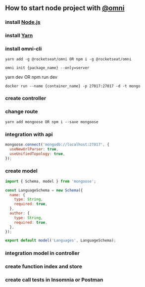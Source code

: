## How to start node project with <a href="https://www.npmjs.com/package/@rocketseat/omni">@omni</a>

### install <a href="https://nodejs.org/en/">Node.js</a>
### install <a href="https://yarnpkg.com/lang/en/">Yarn</a>
### install omni-cli
```
yarn add -g @rocketseat/omni OR npm i -g @rocketseat/omni
```
```
omni init {package_name} --only=server
```
yarn dev OR npm run dev
```
docker run --name {container_name} -p 27017:27017 -d -t mongo
```
### create controller
### change route
```
yarn add mongoose OR npm i --save mongoose
```
### integration with api
```javascript
mongoose.connect('mongodb://localhost:27017', {
  useNewUrlParser: true,
  useUnifiedTopology: true,
});
```
### create model
```javascript
import { Schema, model } from 'mongoose';

const LanguageSchema = new Schema({
  name: {
    type: String,
    required: true,
  },
  author: {
    type: String,
    required: true,
  },
});

export default model('Languages', LanguageSchema);
```
### integration model in controller 
### create function index and store
### create call tests in Insomnia or Postman

